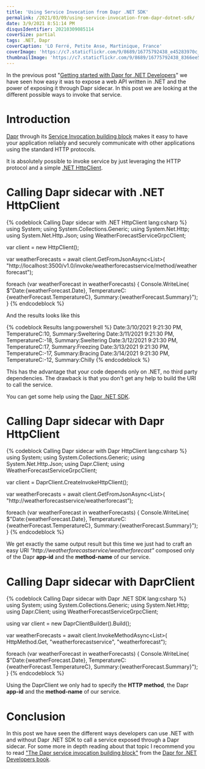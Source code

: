 ```yaml
---
title: 'Using Service Invocation from Dapr .NET SDK'
permalink: /2021/03/09/using-service-invocation-from-dapr-dotnet-sdk/
date: 3/9/2021 8:51:14 PM
disqusIdentifier: 20210309085114
coverSize: partial
tags: .NET, Dapr
coverCaption: 'LO Ferré, Petite Anse, Martinique, France'
coverImage: 'https://c7.staticflickr.com/9/8689/16775792438_e45283970c_h.jpg'
thumbnailImage: 'https://c7.staticflickr.com/9/8689/16775792438_8366ee5732_q.jpg'
---
```

In the previous post "[Getting started with Dapr for .NET Developers](https://laurentkempe.com/2021/03/09/getting-started-with-dapr-for-dotnet-developers/)" we have seen how easy it was to expose a web API written in .NET and the power of exposing it through Dapr sidecar. In this post we are looking at the different possible ways to invoke that service.
<!-- more -->

# Introduction

[Dapr](https://dapr.io/) through its [Service Invocation building block](https://docs.dapr.io/developing-applications/building-blocks/service-invocation/service-invocation-overview/) makes it easy to have your application reliably and securely communicate with other applications using the standard HTTP protocols.

It is absolutely possible to invoke service by just leveraging the HTTP protocol and a simple [.NET HttpClient](https://docs.microsoft.com/en-us/dotnet/api/system.net.http.httpclient?view=net-5.0).

# Calling Dapr sidecar with .NET HttpClient

{% codeblock Calling Dapr sidecar with .NET HttpClient lang:csharp %}
using System;
using System.Collections.Generic;
using System.Net.Http;
using System.Net.Http.Json;
using WeatherForecastServiceGrpcClient;

var client = new HttpClient();

var weatherForecasts =
    await client.GetFromJsonAsync<List<WeatherForecast>>(
        "http://localhost:3500/v1.0/invoke/weatherforecastservice/method/weatherforecast");

foreach (var weatherForecast in weatherForecasts)
{
    Console.WriteLine(
        $"Date:{weatherForecast.Date}, TemperatureC:{weatherForecast.TemperatureC}, Summary:{weatherForecast.Summary}");
}
{% endcodeblock %}

And the results looks like this

{% codeblock Results lang:powershell %}
Date:3/10/2021 9:21:30 PM, TemperatureC:10, Summary:Sweltering
Date:3/11/2021 9:21:30 PM, TemperatureC:-18, Summary:Sweltering
Date:3/12/2021 9:21:30 PM, TemperatureC:17, Summary:Freezing
Date:3/13/2021 9:21:30 PM, TemperatureC:-17, Summary:Bracing
Date:3/14/2021 9:21:30 PM, TemperatureC:-12, Summary:Chilly
{% endcodeblock %}

This has the advantage that your code depends only on .NET, no third party dependencies. The drawback is that you don't get any help to build the URI to call the service.

You can get some help using the [Dapr .NET SDK](https://github.com/dapr/dotnet-sdk).

# Calling Dapr sidecar with Dapr HttpClient

{% codeblock Calling Dapr sidecar with Dapr HttpClient lang:csharp %}
using System;
using System.Collections.Generic;
using System.Net.Http.Json;
using Dapr.Client;
using WeatherForecastServiceGrpcClient;

var client = DaprClient.CreateInvokeHttpClient();

var weatherForecasts =
    await client.GetFromJsonAsync<List<WeatherForecast>>(
        "http://weatherforecastservice/weatherforecast");

foreach (var weatherForecast in weatherForecasts)
{
    Console.WriteLine(
        $"Date:{weatherForecast.Date}, TemperatureC:{weatherForecast.TemperatureC}, Summary:{weatherForecast.Summary}");
}
{% endcodeblock %}

We get exactly the same output result but this time we just had to craft an easy URI *"http://weatherforecastservice/weatherforecast"* composed only of the Dapr **app-id** and the **method-name** of our service.

# Calling Dapr sidecar with DaprClient

{% codeblock Calling Dapr sidecar with Dapr .NET SDK lang:csharp %}
using System;
using System.Collections.Generic;
using System.Net.Http;
using Dapr.Client;
using WeatherForecastServiceGrpcClient;

using var client = new DaprClientBuilder().Build();

var weatherForecasts =
    await client.InvokeMethodAsync<List<WeatherForecast>>(
        HttpMethod.Get, "weatherforecastservice", "weatherforecast");
            
foreach (var weatherForecast in weatherForecasts)
{
    Console.WriteLine(
        $"Date:{weatherForecast.Date}, TemperatureC:{weatherForecast.TemperatureC}, Summary:{weatherForecast.Summary}");
}
{% endcodeblock %}

Using the DaprClient we only had to specify the **HTTP method**, the Dapr **app-id** and the **method-name** of our service.

# Conclusion

In this post we have seen the different ways developers can use .NET with and without Dapr .NET SDK to call a service exposed through a Dapr sidecar. For some more in depth reading about that topic I recommend you to read ["The Dapr service invocation building block"](https://docs.microsoft.com/en-us/dotnet/architecture/dapr-for-net-developers/service-invocation) from the [Dapr for .NET Developers book](https://docs.microsoft.com/en-us/dotnet/architecture/dapr-for-net-developers/).
